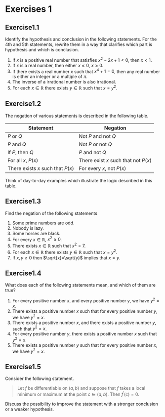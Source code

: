 # Exercises 1

## Exercise

Identify the hypothesis and conclusion in the following statements. For the 4th and 5th statements, rewrite them in a way that clarifies which part is hypothesis and which is conclusion.

1. If $x$ is a positive real number that satisfies $x^2 − 2x + 1 < 0$, then $x < 1$.
2. If $x$ is a real number, then either $x \leq 0$, $x \geq 0$.
3. If there exists a real number $x$ such that $x^4 + 1 = 0$, then any real number is either an integer or a
   multiple of $\pi$.
4. The inverse of a irrational number is also irrational.
5. For each $x\in\mathbb{R}$ there exists $y\in\mathbb{R}$ such that $x=y^2$.

## Exercise

The negation of various statements is described in the following table.

| Statement                         | Negation                             |
| --------------------------------- | ------------------------------------ |
| $P$ or $Q$                        | Not $P$ and not $Q$                  |
| $P$ and $Q$                       | Not $P$ or not $Q$                   |
| If $P$, then $Q$                  | $P$ and not $Q$                      |
| For all $x$, $P(x)$               | There exist $x$ such that not $P(x)$ |
| There exists $x$ such that $P(x)$ | For every $x$, not $P(x)$            |

Think of day-to-day examples which illustrate the logic described in this table.

## Exercise

Find the negation of the following statements

1. Some prime numbers are odd.
2. Nobody is lazy.
3. Some horses are black.
4. For every $x\in\mathbb{R}$, $x^2 \geq 0$.
5. There exists $x\in\mathbb{R}$ such that $x^2 = 7$.
6. For each $x\in\mathbb{R}$ there exists $y\in\mathbb{R}$ such that $x=y^2$.
7. If $x,y\geq 0$ then $\sqrt{x}=\sqrt{y}$ implies that $x=y$.

## Exercise

What does each of the following statements mean, and which of them are true?

1. For every positive number $x$, and every positive number $y$, we have $y^2=x$.
2. There exists a positive number $x$ such that for every positive number $y$, we have $y^2=x$.
3. There exists a positive number $x$, and there exists a positive number $y$, such that $y^2=x$.
4. For every positive number $y$, there exists a positive number $x$ such that $y^2=x$.
5. There exists a positive number $y$ such that for every positive number $x$, we have $y^2=x$.

## Exercise

Consider the following statement.

> Let $f$ be differentiable on $(a, b)$ and suppose that $f$ takes a local minimum or maximum at the point $c \in (a, b)$. Then $f^{\prime}(c) = 0$.

Discuss the possibility to improve the statement with a stronger conclusion or a weaker hypothesis.

<style scoped>

h1 {
    counter-reset: h2
}

h2:after {
    counter-increment: h2;
    content: "1." counter(h2) 
}

</style>
